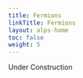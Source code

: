 ```yaml
---
title: Fermions
linkTitle: Fermions
layout: alps-home
toc: false
weight: 5
---
```


Under Construction

<!--more-->
